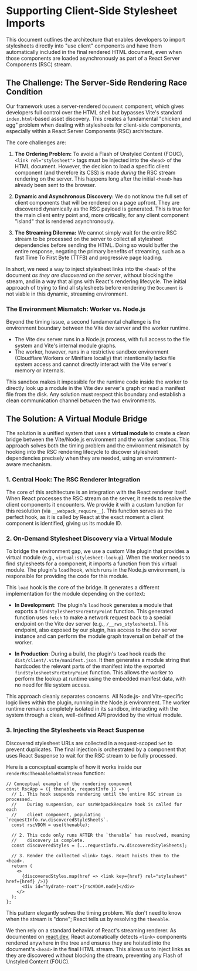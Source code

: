 # Supporting Client-Side Stylesheet Imports

This document outlines the architecture that enables developers to import stylesheets directly into "use client" components and have them automatically included in the final rendered HTML document, even when those components are loaded asynchronously as part of a React Server Components (RSC) stream.

## The Challenge: The Server-Side Rendering Race Condition

Our framework uses a server-rendered `Document` component, which gives developers full control over the HTML shell but bypasses Vite's standard `index.html`-based asset discovery. This creates a fundamental "chicken and egg" problem when dealing with stylesheets for client-side components, especially within a React Server Components (RSC) architecture.

The core challenges are:

1.  **The Ordering Problem:** To avoid a Flash of Unstyled Content (FOUC), `<link rel="stylesheet">` tags must be injected into the `<head>` of the HTML document. However, the decision to load a specific client component (and therefore its CSS) is made *during* the RSC stream rendering on the server. This happens long after the initial `<head>` has already been sent to the browser.

2.  **Dynamic and Asynchronous Discovery:** We do not know the full set of client components that will be rendered on a page upfront. They are discovered dynamically as the RSC payload is generated. This is true for the main client entry point and, more critically, for any client component "island" that is rendered asynchronously.

3.  **The Streaming Dilemma:** We cannot simply wait for the entire RSC stream to be processed on the server to collect all stylesheet dependencies before sending the HTML. Doing so would buffer the entire response, negating the primary benefits of streaming, such as a fast Time To First Byte (TTFB) and progressive page loading.

In short, we need a way to inject stylesheet links into the `<head>` of the document *as they are discovered on the server*, without blocking the stream, and in a way that aligns with React's rendering lifecycle. The initial approach of trying to find all stylesheets before rendering the `Document` is not viable in this dynamic, streaming environment.

### The Environment Mismatch: Worker vs. Node.js

Beyond the timing issue, a second fundamental challenge is the environment boundary between the Vite dev server and the worker runtime.

-   The Vite dev server runs in a Node.js process, with full access to the file system and Vite's internal module graphs.
-   The worker, however, runs in a restrictive sandbox environment (Cloudflare Workers or Miniflare locally) that intentionally lacks file system access and cannot directly interact with the Vite server's memory or internals.

This sandbox makes it impossible for the runtime code inside the worker to directly look up a module in the Vite dev server's graph or read a manifest file from the disk. Any solution must respect this boundary and establish a clean communication channel between the two environments.

## The Solution: A Virtual Module Bridge

The solution is a unified system that uses a **virtual module** to create a clean bridge between the Vite/Node.js environment and the worker sandbox. This approach solves both the timing problem and the environment mismatch by hooking into the RSC rendering lifecycle to discover stylesheet dependencies precisely when they are needed, using an environment-aware mechanism.

### 1. Central Hook: The RSC Renderer Integration

The core of this architecture is an integration with the React renderer itself. When React processes the RSC stream on the server, it needs to resolve the client components it encounters. We provide it with a custom function for this resolution (via `__webpack_require__`). This function serves as the perfect hook, as it is called by React at the exact moment a client component is identified, giving us its module ID.

### 2. On-Demand Stylesheet Discovery via a Virtual Module

To bridge the environment gap, we use a custom Vite plugin that provides a virtual module (e.g., `virtual:stylesheet-lookup`). When the worker needs to find stylesheets for a component, it imports a function from this virtual module. The plugin's `load` hook, which runs in the Node.js environment, is responsible for providing the code for this module.

This `load` hook is the core of the bridge. It generates a different implementation for the module depending on the context:

-   **In Development**: The plugin's `load` hook generates a module that exports a `findStylesheetsForEntryPoint` function. This generated function uses `fetch` to make a network request back to a special endpoint on the Vite dev server (e.g., `/__rws_stylesheets`). This endpoint, also exposed by our plugin, has access to the dev server instance and can perform the module graph traversal on behalf of the worker.

-   **In Production**: During a build, the plugin's `load` hook reads the `dist/client/.vite/manifest.json`. It then generates a module string that hardcodes the relevant parts of the manifest into the exported `findStylesheetsForEntryPoint` function. This allows the worker to perform the lookup at runtime using the embedded manifest data, with no need for file system access.

This approach cleanly separates concerns. All Node.js- and Vite-specific logic lives within the plugin, running in the Node.js environment. The worker runtime remains completely isolated in its sandbox, interacting with the system through a clean, well-defined API provided by the virtual module.

### 3. Injecting the Stylesheets via React Suspense

Discovered stylesheet URLs are collected in a request-scoped `Set` to prevent duplicates. The final injection is orchestrated by a component that uses React Suspense to wait for the RSC stream to be fully processed.

Here is a conceptual example of how it works inside our `renderRscThenableToHtmlStream` function:

```tsx
// Conceptual example of the rendering component
const RscApp = ({ thenable, requestInfo }) => {
  // 1. This hook suspends rendering until the entire RSC stream is processed.
  //    During suspension, our ssrWebpackRequire hook is called for each
  //    client component, populating `requestInfo.rw.discoveredStyleSheets`.
  const rscVDOM = use(thenable);

  // 2. This code only runs AFTER the `thenable` has resolved, meaning
  //    discovery is complete.
  const discoveredStyles = [...requestInfo.rw.discoveredStyleSheets];

  // 3. Render the collected <link> tags. React hoists them to the <head>.
  return (
    <>
      {discoveredStyles.map(href => <link key={href} rel="stylesheet" href={href} />)}
      <div id="hydrate-root">{rscVDOM.node}</div>
    </>
  );
};
```

This pattern elegantly solves the timing problem. We don't need to know when the stream is "done"; React tells us by resolving the `thenable`.

We then rely on a standard behavior of React's streaming renderer. As documented on [react.dev](https://react.dev/reference/react-dom/components/link#special-rendering-behavior), React automatically detects `<link>` components rendered anywhere in the tree and ensures they are hoisted into the document's `<head>` in the final HTML stream. This allows us to inject links as they are discovered without blocking the stream, preventing any Flash of Unstyled Content (FOUC).